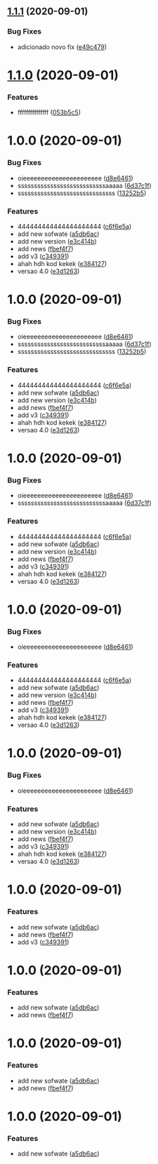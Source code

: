 ## [1.1.1](https://github.com/robarros/dev-git/compare/v1.1.0...v1.1.1) (2020-09-01)


### Bug Fixes

* adicionado novo fix ([e49c479](https://github.com/robarros/dev-git/commit/e49c47936b2151b7dd16766dc1ff5446422d9bd9))

# [1.1.0](https://github.com/robarros/dev-git/compare/v1.0.0...v1.1.0) (2020-09-01)


### Features

* fffffffffffffff ([053b5c5](https://github.com/robarros/dev-git/commit/053b5c528110bfde12a2c72be92d9feb1c7eebc3))

# 1.0.0 (2020-09-01)


### Bug Fixes

* oieeeeeeeeeeeeeeeeeeeeee ([d8e6461](https://github.com/robarros/dev-git/commit/d8e64616cc79eff5bfcc71a227a7d8bac3dd59c3))
* sssssssssssssssssssssssssssaaaaa ([6d37c1f](https://github.com/robarros/dev-git/commit/6d37c1f37803a69c2874778ff45f41b232e37113))
* ssssssssssssssssssssssssssssss ([13252b5](https://github.com/robarros/dev-git/commit/13252b520c60ac42f2dc4a8d6e4b113ba49521dd))


### Features

* 444444444444444444444 ([c6f6e5a](https://github.com/robarros/dev-git/commit/c6f6e5ae30cac8144c9ad597064189a2d61fa8d5))
* add new sofwate ([a5db6ac](https://github.com/robarros/dev-git/commit/a5db6ac019cee839eb01c0764b536105a6ea3a93))
* add new version ([e3c414b](https://github.com/robarros/dev-git/commit/e3c414b2f223390b6ff1ecc9389280fed54894a5))
* add news ([fbef4f7](https://github.com/robarros/dev-git/commit/fbef4f7e721a53ed9a274ca183930500b0a12353))
* add v3 ([c349391](https://github.com/robarros/dev-git/commit/c349391c37de1ace29994dbcf8393ed2a9eaaf0a))
* ahah hdh kod kekek ([e384127](https://github.com/robarros/dev-git/commit/e3841274a7b655376850e33fb7dc6768ee8b2ed8))
* versao 4.0 ([e3d1263](https://github.com/robarros/dev-git/commit/e3d1263a543c26aed31a3981c768928e4c849188))

# 1.0.0 (2020-09-01)


### Bug Fixes

* oieeeeeeeeeeeeeeeeeeeeee ([d8e6461](https://github.com/robarros/dev-git/commit/d8e64616cc79eff5bfcc71a227a7d8bac3dd59c3))
* sssssssssssssssssssssssssssaaaaa ([6d37c1f](https://github.com/robarros/dev-git/commit/6d37c1f37803a69c2874778ff45f41b232e37113))
* ssssssssssssssssssssssssssssss ([13252b5](https://github.com/robarros/dev-git/commit/13252b520c60ac42f2dc4a8d6e4b113ba49521dd))


### Features

* 444444444444444444444 ([c6f6e5a](https://github.com/robarros/dev-git/commit/c6f6e5ae30cac8144c9ad597064189a2d61fa8d5))
* add new sofwate ([a5db6ac](https://github.com/robarros/dev-git/commit/a5db6ac019cee839eb01c0764b536105a6ea3a93))
* add new version ([e3c414b](https://github.com/robarros/dev-git/commit/e3c414b2f223390b6ff1ecc9389280fed54894a5))
* add news ([fbef4f7](https://github.com/robarros/dev-git/commit/fbef4f7e721a53ed9a274ca183930500b0a12353))
* add v3 ([c349391](https://github.com/robarros/dev-git/commit/c349391c37de1ace29994dbcf8393ed2a9eaaf0a))
* ahah hdh kod kekek ([e384127](https://github.com/robarros/dev-git/commit/e3841274a7b655376850e33fb7dc6768ee8b2ed8))
* versao 4.0 ([e3d1263](https://github.com/robarros/dev-git/commit/e3d1263a543c26aed31a3981c768928e4c849188))

# 1.0.0 (2020-09-01)


### Bug Fixes

* oieeeeeeeeeeeeeeeeeeeeee ([d8e6461](https://github.com/robarros/dev-git/commit/d8e64616cc79eff5bfcc71a227a7d8bac3dd59c3))
* sssssssssssssssssssssssssssaaaaa ([6d37c1f](https://github.com/robarros/dev-git/commit/6d37c1f37803a69c2874778ff45f41b232e37113))


### Features

* 444444444444444444444 ([c6f6e5a](https://github.com/robarros/dev-git/commit/c6f6e5ae30cac8144c9ad597064189a2d61fa8d5))
* add new sofwate ([a5db6ac](https://github.com/robarros/dev-git/commit/a5db6ac019cee839eb01c0764b536105a6ea3a93))
* add new version ([e3c414b](https://github.com/robarros/dev-git/commit/e3c414b2f223390b6ff1ecc9389280fed54894a5))
* add news ([fbef4f7](https://github.com/robarros/dev-git/commit/fbef4f7e721a53ed9a274ca183930500b0a12353))
* add v3 ([c349391](https://github.com/robarros/dev-git/commit/c349391c37de1ace29994dbcf8393ed2a9eaaf0a))
* ahah hdh kod kekek ([e384127](https://github.com/robarros/dev-git/commit/e3841274a7b655376850e33fb7dc6768ee8b2ed8))
* versao 4.0 ([e3d1263](https://github.com/robarros/dev-git/commit/e3d1263a543c26aed31a3981c768928e4c849188))

# 1.0.0 (2020-09-01)


### Bug Fixes

* oieeeeeeeeeeeeeeeeeeeeee ([d8e6461](https://github.com/robarros/dev-git/commit/d8e64616cc79eff5bfcc71a227a7d8bac3dd59c3))


### Features

* 444444444444444444444 ([c6f6e5a](https://github.com/robarros/dev-git/commit/c6f6e5ae30cac8144c9ad597064189a2d61fa8d5))
* add new sofwate ([a5db6ac](https://github.com/robarros/dev-git/commit/a5db6ac019cee839eb01c0764b536105a6ea3a93))
* add new version ([e3c414b](https://github.com/robarros/dev-git/commit/e3c414b2f223390b6ff1ecc9389280fed54894a5))
* add news ([fbef4f7](https://github.com/robarros/dev-git/commit/fbef4f7e721a53ed9a274ca183930500b0a12353))
* add v3 ([c349391](https://github.com/robarros/dev-git/commit/c349391c37de1ace29994dbcf8393ed2a9eaaf0a))
* ahah hdh kod kekek ([e384127](https://github.com/robarros/dev-git/commit/e3841274a7b655376850e33fb7dc6768ee8b2ed8))
* versao 4.0 ([e3d1263](https://github.com/robarros/dev-git/commit/e3d1263a543c26aed31a3981c768928e4c849188))

# 1.0.0 (2020-09-01)


### Bug Fixes

* oieeeeeeeeeeeeeeeeeeeeee ([d8e6461](https://github.com/robarros/dev-git/commit/d8e64616cc79eff5bfcc71a227a7d8bac3dd59c3))


### Features

* add new sofwate ([a5db6ac](https://github.com/robarros/dev-git/commit/a5db6ac019cee839eb01c0764b536105a6ea3a93))
* add new version ([e3c414b](https://github.com/robarros/dev-git/commit/e3c414b2f223390b6ff1ecc9389280fed54894a5))
* add news ([fbef4f7](https://github.com/robarros/dev-git/commit/fbef4f7e721a53ed9a274ca183930500b0a12353))
* add v3 ([c349391](https://github.com/robarros/dev-git/commit/c349391c37de1ace29994dbcf8393ed2a9eaaf0a))
* ahah hdh kod kekek ([e384127](https://github.com/robarros/dev-git/commit/e3841274a7b655376850e33fb7dc6768ee8b2ed8))
* versao 4.0 ([e3d1263](https://github.com/robarros/dev-git/commit/e3d1263a543c26aed31a3981c768928e4c849188))

# 1.0.0 (2020-09-01)


### Features

* add new sofwate ([a5db6ac](https://github.com/robarros/dev-git/commit/a5db6ac019cee839eb01c0764b536105a6ea3a93))
* add news ([fbef4f7](https://github.com/robarros/dev-git/commit/fbef4f7e721a53ed9a274ca183930500b0a12353))
* add v3 ([c349391](https://github.com/robarros/dev-git/commit/c349391c37de1ace29994dbcf8393ed2a9eaaf0a))

# 1.0.0 (2020-09-01)


### Features

* add new sofwate ([a5db6ac](https://github.com/robarros/dev-git/commit/a5db6ac019cee839eb01c0764b536105a6ea3a93))
* add news ([fbef4f7](https://github.com/robarros/dev-git/commit/fbef4f7e721a53ed9a274ca183930500b0a12353))

# 1.0.0 (2020-09-01)


### Features

* add new sofwate ([a5db6ac](https://github.com/robarros/dev-git/commit/a5db6ac019cee839eb01c0764b536105a6ea3a93))
* add news ([fbef4f7](https://github.com/robarros/dev-git/commit/fbef4f7e721a53ed9a274ca183930500b0a12353))

# 1.0.0 (2020-09-01)


### Features

* add new sofwate ([a5db6ac](https://github.com/robarros/dev-git/commit/a5db6ac019cee839eb01c0764b536105a6ea3a93))
